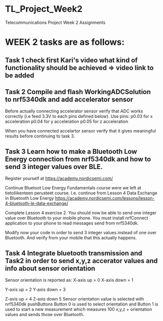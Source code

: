 # TL_Project_Week2
Telecommunications Project Week 2 Assignments

# WEEK 2 tasks are as follows:

## Task 1 check first Kari's video what kind of functionality should be achieved => video link to be added

## Task 2 Compile and flash WorkingADCSolution to nrf5340dk and add accelerator sensor

Before actually connecting accelerator sensor verify that ADC works correctly (i.e feed 3.3V to each pins defined below).
Use pins:
p0.03 for x acceleration
p0.04 for y acceleration
p0.05 for z acceleration

When you have connected accelartor sensor verify that it gives meaningful results before continuing to task 3.

## Task 3 Learn how to make a Bluetooth Low Energy connection from nrf5340dk and how to send 3 integer values over BLE.

Register yourself at https://academy.nordicsemi.com/

Continue Bluetoot Low Energy Fundamentals course were we left at tietoliikenteen perusteet course. I.e. continue from 
Lesson 4 Data Exchange in Bluetooth Low Energy https://academy.nordicsemi.com/lessons/lesson-4-bluetooth-le-data-exchange/

Complete Lesson 4 exercise 2. You should now be able to send one integer value over Bluetooth to your mobile phone.
You must install nrfConnect application to your phone to read messages send from nrf5340dk.

Modify now your code in order to send 3 integer values instead of one over Bluetooth. And verify from your mobile that this
actually happens.

## Task 4 Integrate bluetooth transmission and Task2 in order to send x,y,z accerator values and info about sensor orientation

Sensor orientation is reported as:
X-axis up = 0
X-axis down = 1

Y-axis up = 2
Y-axis down = 3

Z-axis up = 4
Z-axis down 5
Sensor orientation value is selected with nrf5340dk pushButtons Button 0 is used to select orientation
and Button 1 is used to start a new measurement which measures 100 x,y,z + orientation values and sends those over Bluetooth.
